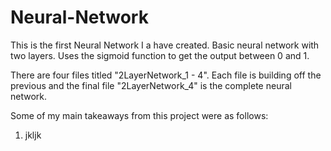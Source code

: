 # Neural-Network
This is the first Neural Network I a have created. Basic neural network with two layers. Uses the sigmoid function to get the output between 0 and 1.

There are four files titled "2LayerNetwork_1 - 4". Each file is building off the previous and the final file "2LayerNetwork_4" is the complete neural network. 

Some of my main takeaways from this project were as follows:
1. jkljk
